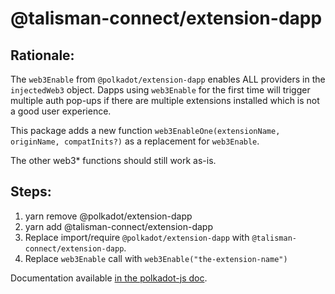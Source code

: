 # @talisman-connect/extension-dapp

## Rationale:

The `web3Enable` from `@polkadot/extension-dapp` enables ALL providers in the `injectedWeb3` object.
Dapps using `web3Enable` for the first time will trigger multiple auth pop-ups if there are multiple extensions installed which is not a good user experience.

This package adds a new function `web3EnableOne(extensionName, originName, compatInits?)` as a replacement for `web3Enable`.

The other web3\* functions should still work as-is.

## Steps:

1. yarn remove @polkadot/extension-dapp
2. yarn add @talisman-connect/extension-dapp
3. Replace import/require `@polkadot/extension-dapp` with `@talisman-connect/extension-dapp`.
4. Replace `web3Enable` call with `web3Enable("the-extension-name")`

Documentation available [in the polkadot-js doc](https://polkadot.js.org/docs/extension).
